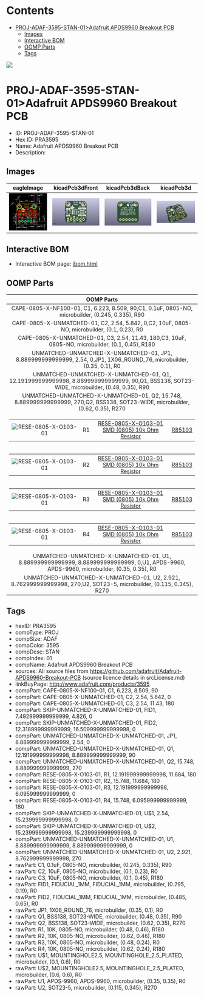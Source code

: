 



Contents
========

* [PROJ-ADAF-3595-STAN-01>Adafruit APDS9960 Breakout PCB](#proj-adaf-3595-stan-01adafruit-apds9960-breakout-pcb)
	* [Images](#images)
	* [Interactive BOM](#interactive-bom)
	* [OOMP Parts](#oomp-parts)
	* [Tags](#tags)
  
![][im]
# PROJ-ADAF-3595-STAN-01>Adafruit APDS9960 Breakout PCB

- ID: PROJ-ADAF-3595-STAN-01
- Hex ID: PRA3595
- Name: Adafruit APDS9960 Breakout PCB
- Description: 

## Images
  
  

|eagleImage|kicadPcb3dFront|kicadPcb3dBack|kicadPcb3d|
| :---: | :---: | :---: | :---: |
|[![eagleImage](eagleImage_140.png)](eagleImage_600.png)|[![kicadPcb3dFront](kicadPcb3dFront_140.png)](kicadPcb3dFront_600.png)|[![kicadPcb3dBack](kicadPcb3dBack_140.png)](kicadPcb3dBack_600.png)|[![kicadPcb3d](kicadPcb3d_140.png)](kicadPcb3d_600.png)|

## Interactive BOM

- Interactive BOM page: [ibom.html](kicad/bom/ibom.html)

## OOMP Parts
  

|OOMP Parts|
| :---: |
|CAPE-0805-X-NF100-01, C1, 6.223, 8.509, 90,C1, 0.1uF, 0805-NO, microbuilder, (0.245, 0.335), R90|
|CAPE-0805-X-UNMATCHED-01, C2, 2.54, 5.842, 0,C2, 10uF, 0805-NO, microbuilder, (0.1, 0.23), R0|
|CAPE-0805-X-UNMATCHED-01, C3, 2.54, 11.43, 180,C3, 10uF, 0805-NO, microbuilder, (0.1, 0.45), R180|
|UNMATCHED-UNMATCHED-X-UNMATCHED-01, JP1, 8.889999999999999, 2.54, 0,JP1, 1X06_ROUND_76, microbuilder, (0.35, 0.1), R0|
|UNMATCHED-UNMATCHED-X-UNMATCHED-01, Q1, 12.191999999999998, 8.889999999999999, 90,Q1, BSS138, SOT23-WIDE, microbuilder, (0.48, 0.35), R90|
|UNMATCHED-UNMATCHED-X-UNMATCHED-01, Q2, 15.748, 8.889999999999999, 270,Q2, BSS138, SOT23-WIDE, microbuilder, (0.62, 0.35), R270|
|<table><tr><td>![RESE-0805-X-O103-01](https://raw.githubusercontent.com/oomlout/oomlout_OOMP_parts/main/RESE-0805-X-O103-01/image_140.jpg)</td><td> R1</td><td>[RESE-0805-X-O103-01<br>SMD (0805) 10k Ohm Resistor](https://github.com/oomlout/oomlout_OOMP_parts/tree/main/RESE-0805-X-O103-01/)</td><td>[R85103](https://github.com/oomlout/oomlout_OOMP_parts/tree/main/RESE-0805-X-O103-01/)</td></tr></table>|
|<table><tr><td>![RESE-0805-X-O103-01](https://raw.githubusercontent.com/oomlout/oomlout_OOMP_parts/main/RESE-0805-X-O103-01/image_140.jpg)</td><td> R2</td><td>[RESE-0805-X-O103-01<br>SMD (0805) 10k Ohm Resistor](https://github.com/oomlout/oomlout_OOMP_parts/tree/main/RESE-0805-X-O103-01/)</td><td>[R85103](https://github.com/oomlout/oomlout_OOMP_parts/tree/main/RESE-0805-X-O103-01/)</td></tr></table>|
|<table><tr><td>![RESE-0805-X-O103-01](https://raw.githubusercontent.com/oomlout/oomlout_OOMP_parts/main/RESE-0805-X-O103-01/image_140.jpg)</td><td> R3</td><td>[RESE-0805-X-O103-01<br>SMD (0805) 10k Ohm Resistor](https://github.com/oomlout/oomlout_OOMP_parts/tree/main/RESE-0805-X-O103-01/)</td><td>[R85103](https://github.com/oomlout/oomlout_OOMP_parts/tree/main/RESE-0805-X-O103-01/)</td></tr></table>|
|<table><tr><td>![RESE-0805-X-O103-01](https://raw.githubusercontent.com/oomlout/oomlout_OOMP_parts/main/RESE-0805-X-O103-01/image_140.jpg)</td><td> R4</td><td>[RESE-0805-X-O103-01<br>SMD (0805) 10k Ohm Resistor](https://github.com/oomlout/oomlout_OOMP_parts/tree/main/RESE-0805-X-O103-01/)</td><td>[R85103](https://github.com/oomlout/oomlout_OOMP_parts/tree/main/RESE-0805-X-O103-01/)</td></tr></table>|
|UNMATCHED-UNMATCHED-X-UNMATCHED-01, U1, 8.889999999999999, 8.889999999999999, 0,U1, APDS-9960, APDS-9960, microbuilder, (0.35, 0.35), R0|
|UNMATCHED-UNMATCHED-X-UNMATCHED-01, U2, 2.921, 8.762999999999998, 270,U2, SOT23-5, microbuilder, (0.115, 0.345), R270|

## Tags

- hexID: PRA3595
- oompType: PROJ
- oompSize: ADAF
- oompColor: 3595
- oompDesc: STAN
- oompIndex: 01
- oompName: Adafruit APDS9960 Breakout PCB
- sources: All source files from https://github.com/adafruit/Adafruit-APDS9960-Breakout-PCB (source licence details in srcLicense.md)
- linkBuyPage: http://www.adafruit.com/products/3595
- oompPart: CAPE-0805-X-NF100-01, C1, 6.223, 8.509, 90
- oompPart: CAPE-0805-X-UNMATCHED-01, C2, 2.54, 5.842, 0
- oompPart: CAPE-0805-X-UNMATCHED-01, C3, 2.54, 11.43, 180
- oompPart: SKIP-UNMATCHED-X-UNMATCHED-01, FID1, 7.492999999999999, 4.826, 0
- oompPart: SKIP-UNMATCHED-X-UNMATCHED-01, FID2, 12.318999999999999, 16.509999999999998, 0
- oompPart: UNMATCHED-UNMATCHED-X-UNMATCHED-01, JP1, 8.889999999999999, 2.54, 0
- oompPart: UNMATCHED-UNMATCHED-X-UNMATCHED-01, Q1, 12.191999999999998, 8.889999999999999, 90
- oompPart: UNMATCHED-UNMATCHED-X-UNMATCHED-01, Q2, 15.748, 8.889999999999999, 270
- oompPart: RESE-0805-X-O103-01, R1, 12.191999999999998, 11.684, 180
- oompPart: RESE-0805-X-O103-01, R2, 15.748, 11.684, 180
- oompPart: RESE-0805-X-O103-01, R3, 12.191999999999998, 6.095999999999999, 0
- oompPart: RESE-0805-X-O103-01, R4, 15.748, 6.095999999999999, 180
- oompPart: SKIP-UNMATCHED-X-UNMATCHED-01, U$1, 2.54, 15.239999999999998, 0
- oompPart: SKIP-UNMATCHED-X-UNMATCHED-01, U$2, 15.239999999999998, 15.239999999999998, 0
- oompPart: UNMATCHED-UNMATCHED-X-UNMATCHED-01, U1, 8.889999999999999, 8.889999999999999, 0
- oompPart: UNMATCHED-UNMATCHED-X-UNMATCHED-01, U2, 2.921, 8.762999999999998, 270
- rawPart: C1, 0.1uF, 0805-NO, microbuilder, (0.245, 0.335), R90
- rawPart: C2, 10uF, 0805-NO, microbuilder, (0.1, 0.23), R0
- rawPart: C3, 10uF, 0805-NO, microbuilder, (0.1, 0.45), R180
- rawPart: FID1, FIDUCIAL_1MM, FIDUCIAL_1MM, microbuilder, (0.295, 0.19), R0
- rawPart: FID2, FIDUCIAL_1MM, FIDUCIAL_1MM, microbuilder, (0.485, 0.65), R0
- rawPart: JP1, 1X06_ROUND_76, microbuilder, (0.35, 0.1), R0
- rawPart: Q1, BSS138, SOT23-WIDE, microbuilder, (0.48, 0.35), R90
- rawPart: Q2, BSS138, SOT23-WIDE, microbuilder, (0.62, 0.35), R270
- rawPart: R1, 10K, 0805-NO, microbuilder, (0.48, 0.46), R180
- rawPart: R2, 10K, 0805-NO, microbuilder, (0.62, 0.46), R180
- rawPart: R3, 10K, 0805-NO, microbuilder, (0.48, 0.24), R0
- rawPart: R4, 10K, 0805-NO, microbuilder, (0.62, 0.24), R180
- rawPart: U$1, MOUNTINGHOLE2.5, MOUNTINGHOLE_2.5_PLATED, microbuilder, (0.1, 0.6), R0
- rawPart: U$2, MOUNTINGHOLE2.5, MOUNTINGHOLE_2.5_PLATED, microbuilder, (0.6, 0.6), R0
- rawPart: U1, APDS-9960, APDS-9960, microbuilder, (0.35, 0.35), R0
- rawPart: U2, SOT23-5, microbuilder, (0.115, 0.345), R270



[im]: kicadPcb3d_450.png
